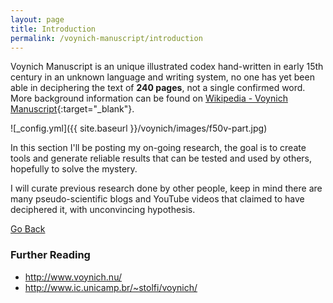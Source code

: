 ```yaml
---
layout: page
title: Introduction
permalink: /voynich-manuscript/introduction
---
```


Voynich Manuscript is an unique illustrated codex hand-written in early 15th century in an unknown language and writing system, no one has yet been able in deciphering the text of **240 pages**, not a single confirmed word. More background information can be found on [Wikipedia - Voynich Manuscript](https://en.wikipedia.org/wiki/Voynich_manuscript){:target="_blank"}.

![_config.yml]({{ site.baseurl }}/voynich/images/f50v-part.jpg)

In this section I'll be posting my on-going research, the goal is to create tools and generate reliable results that can be tested and used by others, hopefully to solve the mystery.

I will curate previous research done by other people, keep in mind there are many pseudo-scientific blogs and YouTube videos that claimed to have deciphered it, with unconvincing hypothesis.

[Go Back](/voynich-manuscript)

### Further Reading
* http://www.voynich.nu/
* http://www.ic.unicamp.br/~stolfi/voynich/
